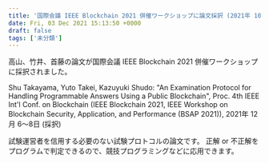 ```yaml
---
title: '国際会議 IEEE Blockchain 2021 併催ワークショップに論文採択 (2021年 10月)'
date: Fri, 03 Dec 2021 15:13:50 +0000
draft: false
tags: ['未分類']
---
```


高山、竹井、首藤の論文が国際会議 IEEE Blockchain 2021 併催ワークショップに採択されました。

Shu Takayama, Yuto Takei, Kazuyuki Shudo: "An Examination Protocol for Handling Programmable Answers Using a Public Blockchain", Proc. 4th IEEE Int'l Conf. on Blockchain (IEEE Blockchain 2021, IEEE Workshop on Blockchain Security, Application, and Performance (BSAP 2021)), 2021年 12月 6〜8日 (採択)

試験運営者を信用する必要のない試験プロトコルの論文です。 正解 or 不正解をプログラムで判定できるので、競技プログラミングなどに応用できます。